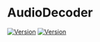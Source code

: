 # AudioDecoder
[![Version](https://img.shields.io/badge/Version-1.0.0-brightgreen.svg)]()
[![Version](https://img.shields.io/badge/Coverage-0%25-red.svg)]()
